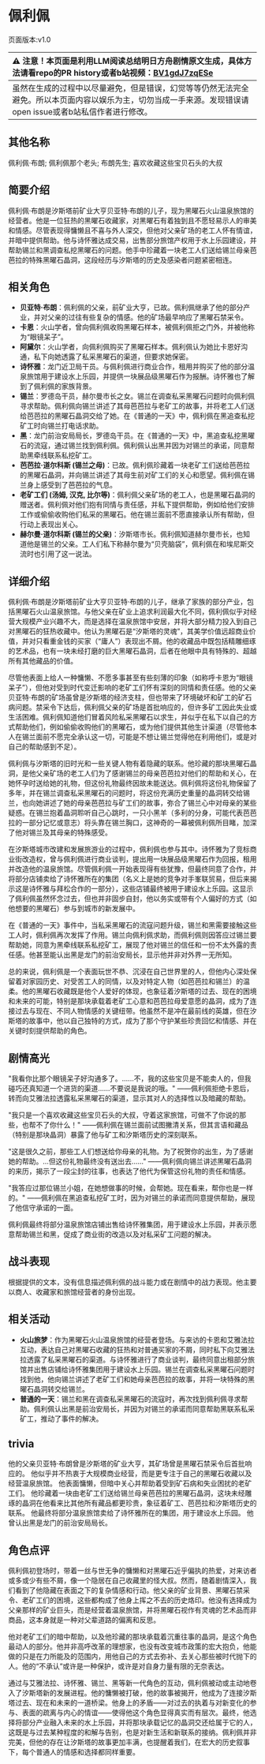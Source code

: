 # 佩利佩
页面版本:v1.0
 

| :warning: 注意！本页面是利用LLM阅读总结明日方舟剧情原文生成，具体方法请看repo的PR history或者b站视频：[BV1gdJ7zqESe](https://www.bilibili.com/video/BV1gdJ7zqESe/)         |
|:----------------------------|
| 虽然在生成的过程中以尽量避免，但是错误，幻觉等等仍然无法完全避免。所以本页面内容以娱乐为主，切勿当成一手来源。发现错误请open issue或者b站私信作者进行修改。|



## 其他名称
佩利佩·布朗; 佩利佩那个老头; 布朗先生; 喜欢收藏这些宝贝石头的大叔
## 简要介绍
佩利佩·布朗是汐斯塔前矿业大亨贝亚特·布朗的儿子，现为黑曜石火山温泉旅馆的经营者。他是一位狂热的黑曜石收藏家，对黑曜石有着独到且不愿轻易示人的审美和情感。尽管表现得慵懒且不喜与外人深交，但他对父亲矿场的老工人怀有情谊，并暗中提供帮助。他与诗怀雅达成交易，出售部分旅馆产权用于水上乐园建设，并帮助锡兰和黑调查私挖黑曜石的问题。他手中珍藏着一块老工人们送给锡兰母亲芭芭拉的特殊黑曜石晶洞，这段经历与汐斯塔的历史及感染者问题紧密相连。
## 相关角色
-   **贝亚特·布朗**：佩利佩的父亲，前矿业大亨，已故。佩利佩继承了他的部分产业，并对父亲的过往有些复杂的情感。他的矿场最早响应了黑曜石禁采令。
-   **卡恩**：火山学者，曾向佩利佩收购黑曜石样本，被佩利佩拒之门外，并被他称为“眼镜呆子”。
-   **阿黛尔**：火山学者，向佩利佩购买了黑曜石样本。佩利佩认为她比卡恩好沟通，私下向她透露了私采黑曜石的渠道，但要求她保密。
-   **诗怀雅**：龙门近卫局干员。与佩利佩进行商业合作，租用并购买了他的部分温泉旅馆用于建设水上乐园，并提供一块展品级黑曜石作为报酬。诗怀雅也了解到了佩利佩的家族背景。
-   **锡兰**：罗德岛干员，赫尔曼市长之女。锡兰在调查私采黑曜石问题时向佩利佩寻求帮助。佩利佩向锡兰讲述了其母芭芭拉与老矿工的故事，并将老工人们送给芭芭拉的黑曜石晶洞交给了她。在《普通的一天》中，佩利佩在黑追查私挖矿工时向锡兰打电话求助。
-   **黑**：龙门前治安局局长，罗德岛干员。在《普通的一天》中，黑追查私挖黑曜石的流寇，通过锡兰找到佩利佩。佩利佩认出黑并因为对锡兰的承诺，同意帮助黑牵线联系私挖矿工。
-   **芭芭拉·道尔科斯 (锡兰之母)**：已故。佩利佩珍藏着一块老矿工们送给芭芭拉的黑曜石晶洞，并向锡兰讲述了其母生前对矿工们的关心和愿望。佩利佩在锡兰身上感受到了芭芭拉的气息。
-   **老矿工们 (汤姆, 汉克, 比尔等)**：佩利佩父亲矿场的老工人，也是黑曜石晶洞的赠送者。佩利佩对他们抱有同情与责任感，并私下提供帮助，例如给他们安排工作或偷偷收购他们私采的黑曜石。他在锡兰面前不愿直接承认所有帮助，但行动上表现出关心。
-   **赫尔曼·道尔科斯 (锡兰的父亲)**：汐斯塔市长。佩利佩知道赫尔曼市长，也知道他是锡兰的父亲。工人们私下称赫尔曼为“贝壳脑袋”，佩利佩在和埃尼斯交流时也引用了这一说法。
## 详细介绍
佩利佩·布朗是汐斯塔前矿业大亨贝亚特·布朗的儿子，继承了家族的部分产业，包括黑曜石火山温泉旅馆。与他父亲在矿业上追求利润最大化不同，佩利佩似乎对经营大规模产业兴趣不大，而是选择在温泉旅馆中安居，并将大部分精力投入到自己对黑曜石的狂热收藏中。他认为黑曜石是“汐斯塔的灵魂”，其美学价值远超商业价值，并对只看重金钱的买家（“庸人”）表现出不屑。他的收藏品中既包括精雕细琢的艺术品，也有一块未经打磨的巨大黑曜石晶洞，后者在他眼中具有特殊的、超越所有其他藏品的价值。

尽管他表面上给人一种慵懒、不愿多事甚至有些刻薄的印象（如称呼卡恩为“眼镜呆子”），但他对受到时代变迁影响的老矿工们怀有深刻的同情和责任感。他的父亲贝亚特·布朗的矿场虽曾是汐斯塔的经济支柱，但也带来了环境破坏和矿工的矿石病问题。禁采令下达后，佩利佩父亲的矿场是首批响应的，但许多矿工因此失业或生活困难。佩利佩知道他们冒着风险私采黑曜石以求生，并似乎在私下以自己的方式帮助他们，例如偷偷收购他们的黑曜石，或为他们提供其他生计渠道（尽管他本人在锡兰面前不愿完全承认这一切，可能是不想让锡兰觉得他在利用他们，或是对自己的帮助感到不足）。

佩利佩与汐斯塔的旧时光和一些关键人物有着隐藏的联系。他珍藏的那块黑曜石晶洞，是他父亲矿场的老工人们为了感谢锡兰的母亲芭芭拉对他们的帮助和关心，在她怀孕时送给她的礼物，但这份礼物最终因故未能送达。佩利佩将这份礼物保留了多年，并在锡兰调查私采黑曜石的问题时，将这份充满历史重量的晶洞转交给锡兰，也向她讲述了她的母亲芭芭拉与矿工们的故事，弥合了锡兰心中对母亲的某些疑惑。在锡兰抱着晶洞聆听自己心跳时，一只小黑羊（多利的分身，可能代表芭芭拉的一部分记忆或意志）将头靠在锡兰胸口，这神奇的一幕被佩利佩所目睹，加深了他对锡兰及其母亲的特殊感受。

在汐斯塔城市改建和发展旅游业的过程中，佩利佩也参与其中。诗怀雅为了竞标商业街改造权，曾与佩利佩进行商业谈判，提出用一块展品级黑曜石作为回报，租用并改造他的温泉旅馆。尽管佩利佩一开始表现得有些犹豫，但最终同意了合作，并将部分店铺卖给了诗怀雅所在的集团（名义上是她的竞争对手峯联贸易，但后来揭示这是诗怀雅与拜松合作的一部分），这些店铺最终被用于建设水上乐园。这显示了佩利佩虽然怀念过去，但也并非固步自封，他以务实或带有个人偏好的方式（如他想要的黑曜石）参与到城市的新发展中。

在《普通的一天》事件中，当私采黑曜石的流寇问题升级，锡兰和黑需要接触这些工人时，佩利佩再次发挥了作用。锡兰向佩利佩求助，而佩利佩则因答应过锡兰要帮助她，同意为黑牵线联系私挖矿工，展现了他对锡兰的信任和一份不太外露的责任感。他甚至能认出黑是龙门的前治安局长，显示他并非对外界一无所知。

总的来说，佩利佩是一个表面玩世不恭、沉浸在自己世界里的人，但他内心深处保留着对家园历史、对受苦工人的同情，以及对特定人物（如芭芭拉和锡兰）的温柔。他的黑曜石收藏既是他个人爱好的体现，也象征着汐斯塔的过去、现在的困境和未来的可能，特别是那块承载着老矿工心意和芭芭拉母爱意愿的晶洞，成为了连接过去与现在、不同人物情感的关键纽带。他虽然不是冲在最前线的英雄，但在汐斯塔的故事中，他以自己独特的方式，成为了那个守护某些珍贵回忆和情感、并在关键时刻提供帮助的角色。
## 剧情高光
"我看你比那个眼镜呆子好沟通多了。......不，我的这些宝贝是不能卖人的，但我碰巧还真知道一个进货的渠道......不要说是我说的哦。"
——佩利佩拒绝卡恩后，转而向艾雅法拉透露私采黑曜石的渠道，显示其对人的选择性以及暗藏的帮助。

"我只是一个喜欢收藏这些宝贝石头的大叔，守着这家旅馆，可做不了你说的那些，也帮不了你什么！"
——佩利佩在锡兰面前试图撇清关系，但其言语和藏品（特别是那块晶洞）暴露了他与矿工和汐斯塔历史的深刻联系。

"这是很久之前，那些工人们想送给你母亲的礼物。为了祝贺你的出生，为了感谢她的帮助。...但这份礼物最终没有送出去......"
——佩利佩向锡兰讲述黑曜石晶洞的来历，揭示了一段尘封的往事，也表达了他代为保管这份礼物的责任和情感。

"我答应过那位锡兰小姐，在她想做事的时候，会帮她。现在看来，帮你也是一样的。"
——佩利佩在黑追查私挖矿工时，因为对锡兰的承诺而同意提供帮助，展现了他信守承诺的一面。

佩利佩最终将部分温泉旅馆店铺出售给诗怀雅集团，用于建设水上乐园，并表示愿意帮助锡兰和黑，促成了商业街的改造以及对私采矿工问题的解决。
## 战斗表现
根据提供的文本，没有信息描述佩利佩的战斗能力或在剧情中的战力表现。他主要以商人、收藏家和旅馆经营者的身份出现。
## 相关活动
-   **火山旅梦**：作为黑曜石火山温泉旅馆的经营者登场。与来访的卡恩和艾雅法拉互动，表达自己对黑曜石收藏的狂热和对普通买家的不屑，同时私下向艾雅法拉透露了私采黑曜石的渠道。与诗怀雅进行了商业谈判，最终同意出租部分旅馆并出售店铺给诗怀雅集团用于建设水上乐园。锡兰在调查私采黑曜石问题时找到他，他向锡兰讲述了老矿工们和她母亲芭芭拉的故事，并将一块特殊的黑曜石晶洞转交给锡兰。
-   **普通的一天**：锡兰和黑在调查私采黑曜石的流寇时，再次找到佩利佩寻求帮助。佩利佩认出黑是前治安局长，并因为对锡兰的承诺而同意帮助黑联系私采矿工，推动了事件的解决。
## trivia
他的父亲贝亚特·布朗曾是汐斯塔的矿业大亨，其矿场曾是黑曜石禁采令后首批响应的。
他似乎并不热衷于大规模商业经营，而是更专注于自己的黑曜石收藏以及经营温泉旅馆。
他表面慵懒，但暗中关心并帮助着受到矿石病和失业困扰的老矿工们。
他珍藏着一块由老矿工们送给锡兰母亲芭芭拉的黑曜石晶洞，这块未经雕琢的晶洞在他看来比其他所有藏品都更珍贵，象征着矿工、芭芭拉和汐斯塔历史的联系。
他最终将部分温泉旅馆卖给了诗怀雅所在的集团，用于建设水上乐园。
他曾认出黑是龙门的前治安局局长。
## 角色点评
佩利佩初登场时，带着一丝与世无争的慵懒和对黑曜石近乎偏执的热爱，对来访者或多或少有些不屑，像一个隐居在自己收藏里的怪大叔。然而，随着剧情深入，我们看到了他隐藏在表面之下的复杂情感和行动。他父亲的矿业背景、黑曜石禁采令、老矿工们的困境，这些都构成了他身上挥之不去的历史烙印。他没有选择成为父亲那样的矿业巨头，而是经营着温泉旅馆，并将黑曜石视作有灵魂的艺术品而非商品，这本身就是一种对父辈道路的偏离和反思。

他对老矿工们的暗中帮助，以及他珍藏的那块承载着沉重往事的晶洞，是这个角色最动人的部分。他并非高呼改革的理想家，也没有改变城市政策的宏大抱负，他能做的只是在力所能及的范围内，用他自己的方式去弥补、去关心那些被时代抛下的人。他的“不承认”或许是一种保护，或许是对自身力量有限的无奈表达。

通过与艾雅法拉、诗怀雅、锡兰、黑等新一代角色的互动，佩利佩被动或主动地卷入了汐斯塔新的发展进程。他的慵懒被打破，他的故事被揭开，他成为了连接汐斯塔过去、现在和未来的一道桥梁。他身上的矛盾——对过去的执着与对新变化的参与、表面的疏离与内心的情谊——使得他这个角色显得真实而有层次。最终，他选择将部分产业融入未来的水上乐园，并将那块承载记忆的晶洞交还给属于它的人，这既是与过去某种程度的和解与告别，也是对新生活和新联系的接纳。佩利佩并非完美，但他的存在让汐斯塔的故事更加丰满，也提醒着我们，在宏大的历史叙事下，每个普通人的情感和选择都同样重要。